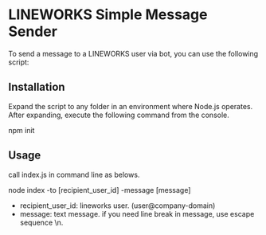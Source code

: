 # LINEWORKS Simple Message Sender

To send a message to a LINEWORKS user via bot, you can use the following script:

## Installation

Expand the script to any folder in an environment where Node.js operates.
After expanding, execute the following command from the console.

npm init

## Usage

call index.js in command line as belows.

node index -to [recipient_user_id] -message [message]

* recipient_user_id: lineworks user. (user@company-domain)
* message: text message. if you need line break in message, use escape sequence \\n.
